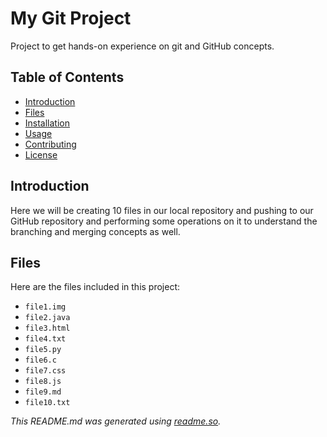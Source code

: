 # My Git Project

Project to get hands-on experience on git and GitHub concepts.

## Table of Contents

- [Introduction](#introduction)
- [Files](#files)
- [Installation](#installation)
- [Usage](#usage)
- [Contributing](#contributing)
- [License](#license)

## Introduction

Here we will be creating 10 files in our local repository and pushing to our GitHub repository and performing some operations on it to understand the branching and merging concepts as well.

## Files

Here are the files included in this project:

- `file1.img`
- `file2.java`
- `file3.html`
- `file4.txt`
- `file5.py`
- `file6.c`
- `file7.css`
- `file8.js`
- `file9.md`
- `file10.txt`


*This README.md was generated using [readme.so](https://readme.so/).*
